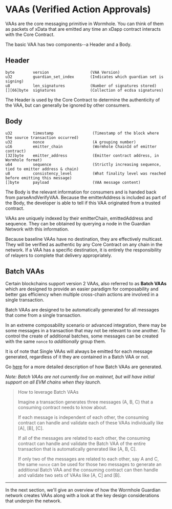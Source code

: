 # VAAs (Verified Action Approvals)

VAAs are the core messaging primitive in Wormhole. You can think of them as packets of xData that are emitted any time an xDapp contract interacts with the Core Contract.

The basic VAA has two components--a Header and a Body.

## Header

    byte        version                  (VAA Version)
    u32         guardian_set_index       (Indicates which guardian set is signing)
    u8          len_signatures           (Number of signatures stored)
    [][66]byte  signatures               (Collection of ecdsa signatures)

The Header is used by the Core Contract to determine the authenticity of the VAA, but can generally be ignored by other consumers.

## Body

    u32         timestamp                 (Timestamp of the block where the source transaction occurred)
    u32         nonce                     (A grouping number)
    u16         emitter_chain             (Wormhole ChainId of emitter contract)
    [32]byte    emitter_address           (Emitter contract address, in Wormhole format)
    u64         sequence                  (Strictly increasing sequence, tied to emitter address & chain)
    u8          consistency_level         (What finality level was reached before emitting this message)
    []byte      payload                   (VAA message content)

The Body is the relevant information for consumers and is handed back from parseAndVerifyVAA. Because the emitterAddress is included as part of the Body, the developer is able to tell if this VAA originated from a trusted contract.

VAAs are uniquely indexed by their emitterChain, emittedAddress and sequence. They can be obtained by querying a node in the Guardian Network with this information.

Because baseline VAAs have no destination, they are effectively multicast. They will be verified as authentic by any Core Contract on any chain in the network. If a VAA has a specific destination, it is entirely the responsibility of relayers to complete that delivery appropriately.

## Batch VAAs

Certain blockchains support version 2 VAAs, also referred to as **Batch VAAs** which are designed to provide an easier paradigm for composability and better gas efficiency when multiple cross-chain actions are involved in a single transaction.

Batch VAAs are designed to be automatically generated for all messages that come from a single transaction.

In an extreme composability scenario or advanced integration, there may be some messages in a transaction that may not be relevant to one another. To control the create of additional batches, some messages can be created with the same `nonce` to _additionally_ group them.

It is of note that Single VAAs will always be emitted for each message generated, regardless of it they are contained in a Batch VAA or not.

Go [here](../technical/evm/coreLayer.md) for a more detailed description of how Batch VAAs are generated.

_Note: Batch VAAs are not currently live on mainnet, but will have initial support on all EVM chains when they launch._

> How to leverage Batch VAAs
>
> Imagine a transaction generates three messages (A, B, C) that a consuming contract needs to know about.
>
> If each message is independent of each other, the consuming contract can handle and validate each of these VAAs individually like [A], [B], [C].
>
> If all of the messages are related to each other, the consuming contract can handle and validate the Batch VAA of the entire transaction that is automatically generated like [A, B, C].
>
> If only two of the messages are related to each other, say A and C, the same `nonce` can be used for those two messages to generate an additional Batch VAA and the consuming contract can then handle and validate two sets of VAAs like [A, C] and [B].

---

In the next section, we'll give an overview of how the Wormhole Guardian network creates VAAs along with a look at the key design considerations that underpin the network.
